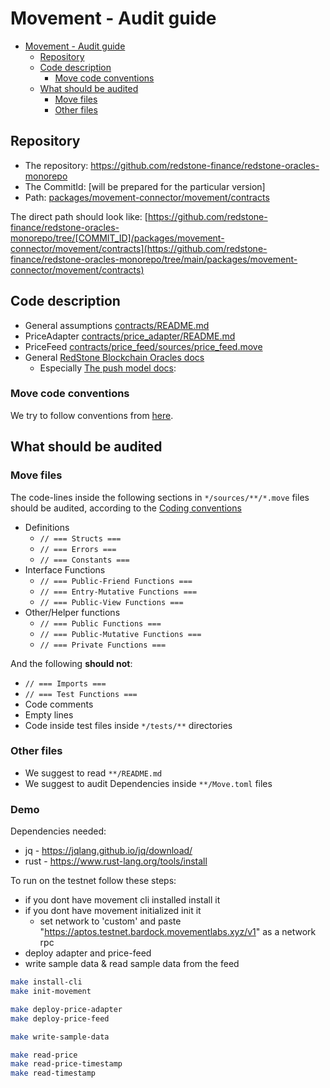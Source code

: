 # Movement - Audit guide

<!-- TOC -->
* [Movement - Audit guide](#movement---audit-guide)
  * [Repository](#repository)
  * [Code description](#code-description)
    * [Move code conventions](#move-code-conventions)
  * [What should be audited](#what-should-be-audited)
    * [Move files](#move-files)
    * [Other files](#other-files)
<!-- TOC -->

## Repository

* The repository: https://github.com/redstone-finance/redstone-oracles-monorepo
* The CommitId: [will be prepared for the particular version]
* Path: [packages/movement-connector/movement/contracts](./contracts)

The direct path should look like:
[https://github.com/redstone-finance/redstone-oracles-monorepo/tree/[COMMIT_ID]/packages/movement-connector/movement/contracts](https://github.com/redstone-finance/redstone-oracles-monorepo/tree/main/packages/movement-connector/movement/contracts)

## Code description

* General assumptions [contracts/README.md](./contracts/README.md)
* PriceAdapter [contracts/price_adapter/README.md](./contracts/price_adapter/README.md)
* PriceFeed [contracts/price_feed/sources/price_feed.move](./contracts/price_feed/sources/price_feed.move)
* General [RedStone Blockchain Oracles docs](https://docs.redstone.finance/docs/architecture/#data-formatting--processing)
  * Especially [The push model docs](https://docs.redstone.finance/docs/dapps/redstone-push/):

### Move code conventions
We try to follow conventions from [here](https://aptos.dev/en/build/smart-contracts/book/coding-conventions).


## What should be audited

### Move files

The code-lines inside the following sections in `*/sources/**/*.move` files should be audited,
according to the [Coding conventions](https://aptos.dev/en/build/smart-contracts/book/coding-conventions)
* Definitions
  * `// === Structs ===`
  * `// === Errors ===`
  * `// === Constants ===`
* Interface Functions
  * `// === Public-Friend Functions ===`
  * `// === Entry-Mutative Functions ===`
  * `// === Public-View Functions ===`
* Other/Helper functions
  * `// === Public Functions ===`
  * `// === Public-Mutative Functions ===`
  * `// === Private Functions ===`

And the following **should not**:

* `// === Imports ===`
* `// === Test Functions ===`
* Code comments
* Empty lines
* Code inside test files inside `*/tests/**` directories

### Other files

* We suggest to read `**/README.md`
* We suggest to audit Dependencies inside `**/Move.toml` files


### Demo

Dependencies needed:
* jq - https://jqlang.github.io/jq/download/
* rust - https://www.rust-lang.org/tools/install

To run on the testnet follow these steps:
* if you dont have movement cli installed install it
* if you dont have movement initialized init it
  * set network to 'custom' and paste "https://aptos.testnet.bardock.movementlabs.xyz/v1" as a network rpc
* deploy adapter and price-feed
* write sample data & read sample data from the feed
```sh
make install-cli
make init-movement

make deploy-price-adapter
make deploy-price-feed

make write-sample-data

make read-price
make read-price-timestamp
make read-timestamp
```
